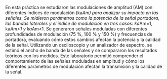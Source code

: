 En esta práctica se estudiaron las modulaciones de amplitud (AM) con diferentes índices de modulación (ka*Am) para analizar su impacto en las señales. 
Se midieron parámetros como la potencia de la señal portadora, las bandas laterales y el índice de modulación en tres casos: ka*Am=1, ka*Am>1 y ka*Am<1.
Se generaron señales moduladas con diferentes profundidades de modulación (75 %, 100 % y 150 %) y frecuencias de portadora, evaluando cómo estos cambios afectan la potencia y la calidad de la señal. 
Utilizando un osciloscopio y un analizador de espectro, se estimó el ancho de banda de las señales y se compararon los resultados teóricos con los medidos.
Este laboratorio permitió comprender el comportamiento de las señales moduladas en amplitud y cómo los diferentes parámetros de modulación afectan la transmisión y la calidad de la señal.
